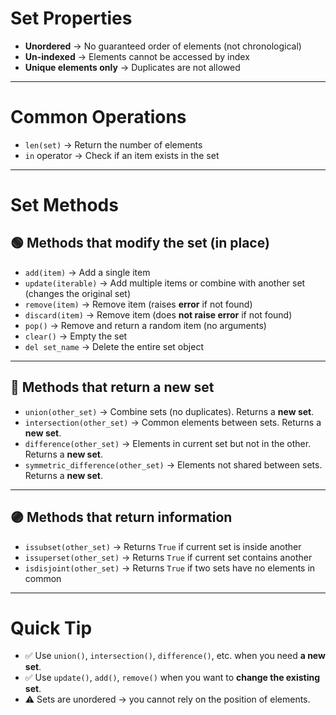 # Set Properties

- **Unordered** → No guaranteed order of elements (not chronological)
- **Un-indexed** → Elements cannot be accessed by index
- **Unique elements only** → Duplicates are not allowed

---

# Common Operations

- `len(set)` → Return the number of elements
- `in` operator → Check if an item exists in the set

---

# Set Methods

## 🟢 Methods that **modify the set (in place)**

- `add(item)` → Add a single item
- `update(iterable)` → Add multiple items or combine with another set (changes the original set)
- `remove(item)` → Remove item (raises **error** if not found)
- `discard(item)` → Remove item (does **not raise error** if not found)
- `pop()` → Remove and return a random item (no arguments)
- `clear()` → Empty the set
- `del set_name` → Delete the entire set object

---

## 🔵 Methods that **return a new set**

- `union(other_set)` → Combine sets (no duplicates). Returns a **new set**.
- `intersection(other_set)` → Common elements between sets. Returns a **new set**.
- `difference(other_set)` → Elements in current set but not in the other. Returns a **new set**.
- `symmetric_difference(other_set)` → Elements not shared between sets. Returns a **new set**.

---

## 🟣 Methods that **return information**

- `issubset(other_set)` → Returns `True` if current set is inside another
- `issuperset(other_set)` → Returns `True` if current set contains another
- `isdisjoint(other_set)` → Returns `True` if two sets have no elements in common

---

# Quick Tip

- ✅ Use `union()`, `intersection()`, `difference()`, etc. when you need **a new set**.
- ✅ Use `update()`, `add()`, `remove()` when you want to **change the existing set**.
- ⚠️ Sets are unordered → you cannot rely on the position of elements.
